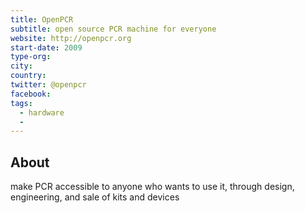 ```yaml
---
title: OpenPCR
subtitle: open source PCR machine for everyone
website: http://openpcr.org
start-date: 2009
type-org:
city:
country:
twitter: @openpcr
facebook:
tags:
  - hardware
  -
---
```


## About

make PCR accessible to anyone who wants to use it, through design, engineering, and sale of kits and devices
